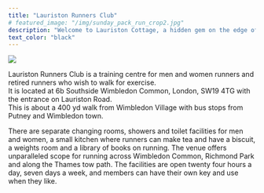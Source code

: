 ```yaml
---
title: "Lauriston Runners Club"
# featured_image: "/img/sunday_pack_run_crop2.jpg"
description: "Welcome to Lauriston Cottage, a hidden gem on the edge of Wimbledon Common"
text_color: "black"
---
```

<!---
<div class="flex justify-between ph5-l ph3">
    <div class="pv3 tc ph1 flex-auto">
        <img src="https://www.lauristonrunners.club/img/door1.jpg" class="mw-100" style="max-height: 300px"/>
    </div>
    <div class="pv3 tc ph1 flex-auto" style="flex-grow: 1">
        <img src="https://www.lauristonrunners.club/img/entrance.jpg" class="mw-100" style="max-height: 300px" />
    </div>
    <div class="pv3 tc ph1 flex-auto">
        <img src="https://www.lauristonrunners.club/img/changing_rooms.jpg" class="mw-100" style="max-height: 300px"/>
    </div>
</div>
-->
<!---
<img src='https://www.lauristonrunners.club/img/door1.jpg' class="mw-100" style="max-height: 300px"/>

<img src='https://www.lauristonrunners.club/img/entrance.jpg' class="mw-100" style="max-height: 300px"/> 
<img src='https://www.lauristonrunners.club/img/changing_rooms.jpg' class="mw-100" style="max-height: 300px"/>
-->

<img src='https://www.lauristonrunners.club/img/door1.jpg' />


Lauriston Runners Club is a training centre for men and women runners and retired runners who wish to walk for exercise.  
It is located at 6b Southside Wimbledon Common, London, SW19 4TG with the entrance on Lauriston Road.  
This is about a 400 yd walk from Wimbledon Village with bus stops from Putney and Wimbledon town.  

There are separate changing rooms, showers and toilet facilities for men and women, a small kitchen where runners can make tea and have a biscuit, a weights room and a library of books on running. The venue offers unparalleled scope for running across Wimbledon Common, Richmond Park and along the Thames tow path. The facilities are open twenty four hours a day, seven days a week, and members can have their own key and use when they like.



